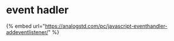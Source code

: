 # event hadler

{% embed url="https://analogstd.com/pc/javascript-eventhandler-addeventlistener/" %}



